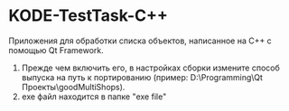 # KODE-TestTask-C++

Приложения для обработки списка объектов, написанное на C++ с помощью Qt Framework.
1. Прежде чем включить его, в настройках сборки измените способ выпуска на путь к портированию (пример: D:\Programming\Qt Проекты\goodMultiShops).
2. exe файл находится в папке "exe file"
